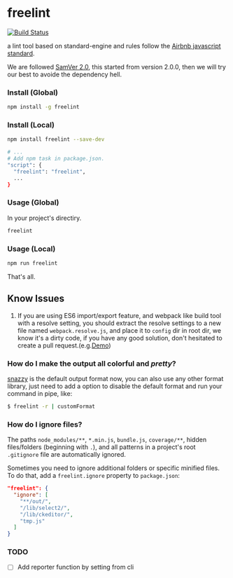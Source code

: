 # freelint

[![Build Status](https://travis-ci.org/zslucky/freelint.svg?branch=master)](https://travis-ci.org/zslucky/freelint)

a lint tool based on standard-engine and rules follow the [Airbnb javascript standard](https://github.com/airbnb/javascript).


We are followed [SamVer 2.0](http://semver.org/), this started from version 2.0.0, then we will try our best to avoide the dependency hell.

### Install (Global)
```bash
npm install -g freelint
```

### Install (Local)
```bash
npm install freelint --save-dev

# ...
# Add npm task in package.json.
"script": {
  "freelint": "freelint",
  ...
}
```

### Usage (Global)
In your project's directiry.
```bash
freelint
```

### Usage (Local)
```bash
npm run freelint
```

That's all.

## Know Issues
1. If you are using ES6 import/export feature, and webpack like build tool with a resolve setting, you should extract the resolve settings to a new file named `webpack.resolve.js`, and place it to `config` dir in root dir, we know it's a dirty code, if you have any good solution, don't hesitated to create a pull request.(e.g.[Demo](https://github.com/zslucky/react-redux-freetmp))

### How do I make the output all colorful and *pretty*?

[snazzy](https://www.npmjs.com/package/snazzy) is the default output format now, you can also use any other
format library, just need to add a option to disable the default format and run your command in pipe, like:

```bash
$ freelint -r | customFormat
```

### How do I ignore files?

The paths `node_modules/**`, `*.min.js`, `bundle.js`, `coverage/**`, hidden files/folders
(beginning with `.`), and all patterns in a project's root `.gitignore` file are
automatically ignored.

Sometimes you need to ignore additional folders or specific minified files. To do that, add
a `freelint.ignore` property to `package.json`:

```json
"freelint": {
  "ignore": [
    "**/out/",
    "/lib/select2/",
    "/lib/ckeditor/",
    "tmp.js"
  ]
}
```

### TODO

- [ ] Add reporter function by setting from cli
